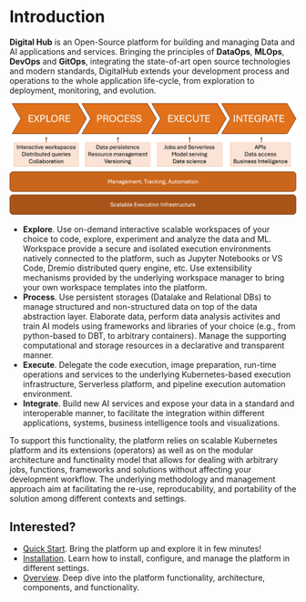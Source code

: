 # Introduction

**Digital Hub** is an Open-Source platform for building and managing Data and AI applications and services.
Bringing the principles of **DataOps**, **MLOps**, **DevOps** and **GitOps**, integrating the state-of-art open source technologies and modern standards, DigitalHub extends your
development process and operations to the whole application life-cycle, from exploration to deployment, monitoring, and evolution.

![Overview](images/intro.png)

- **Explore**. Use on-demand interactive scalable workspaces of your choice to code, explore, experiment and analyze the data and ML. Workspace provide a secure and isolated execution environments natively connected to the platform, such as Jupyter Notebooks or VS Code, Dremio distributed query engine, etc. Use extensibility mechanisms provided by the underlying workspace manager to bring your own workspace templates into the platform.
- **Process**. Use persistent storages (Datalake and Relational DBs) to manage structured and non-structured data on top of the data abstraction layer. Elaborate  data, perform data analysis activites and train AI models using frameworks and libraries of your choice (e.g., from python-based to DBT, to arbitrary containers). Manage the supporting computational and storage resources in a declarative and transparent manner.
- **Execute**. Delegate the code execution, image preparation, run-time operations and services to the underlying Kubernetes-based execution infrastructure, Serverless platform, and pipeline execution automation environment.
- **Integrate**. Build new AI services and expose your data in a standard and interoperable manner, to facilitate the integration within different applications, systems, business intelligence tools and visualizations.

To support this functionality, the platform relies on scalable Kubernetes platform and its extensions (operators) as well as on the modular architecture and functinality model that allows for dealing with arbitrary jobs, functions, frameworks and solutions without affecting your development workflow. The underlying methodology and management approach aim at facilitating the re-use, reproducability, and portability of the solution among different contexts and settings.

## Interested?

- [Quick Start](quickstart.md). Bring the platform up and explore it in few minutes!
- [Installation](installation.md). Learn how to install, configure, and manage the platform in different settings.
- [Overview](architecture.md). Deep dive into the platform functionality, architecture, components, and functionality.
